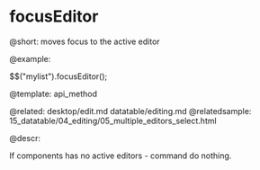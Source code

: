 focusEditor
=============


@short:
	moves focus to the active editor


@example:

$$("mylist").focusEditor();

@template:	api_method

@related:
    desktop/edit.md
    datatable/editing.md
@relatedsample:
	15_datatable/04_editing/05_multiple_editors_select.html


@descr:

If components has no active editors - command do nothing. 



